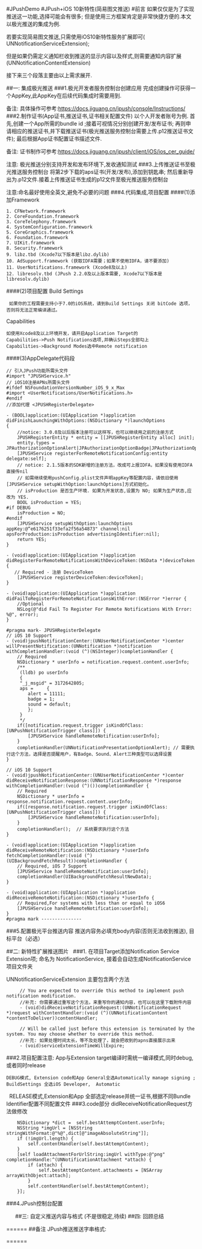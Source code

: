 #JPushDemo 
#JPush+iOS 10新特性(简易图文推送)
#前言
如果仅仅是为了实现推送这一功能,选择可能会有很多; 但是使用三方框架肯定是非常快捷方便的.本文以极光推送的集成为例.

若要实现简易图文推送,只需使用iOS10新特性服务扩展即可( UNNotificationServiceExtension);

但是如果仍需定义通知栏收到推送的显示内容以及样式,则需要通知内容扩展(UNNotificationContentExtension)

接下来三个段落主要由以上需求展开.

##一: 集成极光推送
###1.极光开发者服务控制台创建应用
完成创建操作可获得一个AppKey,此AppKey在后续代码集成时需要用到.

备注: 具体操作可参考:https://docs.jiguang.cn/jpush/console/Instructions/
###2.制作证书(App证书,推送证书,证书相关配置文件)
以个人开发者账号为例. 首先,创建一个App所需的bundle id ;接着可视情况分别创建开发/发布证书;  再则申请相应的推送证书,并下载推送证书(极光推送服务控制台需要上传.p12推送证书文件); 最后根据App证书配置证书描述文件.

备注: 证书制作可参考:https://docs.jiguang.cn/jpush/client/iOS/ios_cer_guide/

注意: 极光推送分别支持开发和发布环境下,发收通知测试
###3.上传推送证书至极光推送服务控制台
将第2步下载的aps证书(开发/发布),添加到钥匙串; 然后重新导出为.p12文件.接着上传推送证书生成的p12文件至极光推送服务控制台

注意:命名最好使用全英文,避免不必要的问题
###4.代码集成,项目配置
####(1)添加Framework
```obj-c
1. CFNetwork.framework
2. CoreFoundation.framework
3. CoreTelephony.framework
4. SystemConfiguration.framework
5. CoreGraphics.framework
6. Foundation.framework
7. UIKit.framework
8. Security.framework
9. libz.tbd (Xcode7以下版本是libz.dylib)
10. AdSupport.framework (获取IDFA需要；如果不使用IDFA，请不要添加)
11. UserNotifications.framework (Xcode8及以上)
12. libresolv.tbd (JPush 2.2.0及以上版本需要, Xcode7以下版本是libresolv.dylib)
```
####(2)项目配置
Build Settings

     如果你的工程需要支持小于7.0的iOS系统，请到Build Settings 关闭 bitCode 选项，否则将无法正常编译通过。
Capabilities

    如使用Xcode8及以上环境开发，请开启Application Target的
    Capabilities->Push Notifications选项,并确认Steps全部勾上
    Capabilities->Background Modes选中Remote notification

####(3)AppDelegate代码段
```obj-c
// 引入JPush功能所需头文件
#import "JPUSHService.h"
// iOS10注册APNs所需头文件
#ifdef NSFoundationVersionNumber_iOS_9_x_Max
#import <UserNotifications/UserNotifications.h>
#endif
//添加代理 <JPUSHRegisterDelegate>

- (BOOL)application:(UIApplication *)application didFinishLaunchingWithOptions:(NSDictionary *)launchOptions 
{
    //notice: 3.0.0及以后版本注册可以这样写，也可以继续用之前的注册方式
    JPUSHRegisterEntity * entity = [[JPUSHRegisterEntity alloc] init];
    entity.types = JPAuthorizationOptionAlert|JPAuthorizationOptionBadge|JPAuthorizationOptionSound;
    [JPUSHService registerForRemoteNotificationConfig:entity delegate:self];
    // notice: 2.1.5版本的SDK新增的注册方法，改成可上报IDFA，如果没有使用IDFA直接传nil
    // 如需继续使用pushConfig.plist文件声明appKey等配置内容，请依旧使用[JPUSHService setupWithOption:launchOptions]方式初始化。
    // isProduction 是否生产环境. 如果为开发状态,设置为 NO; 如果为生产状态,应改为 YES.
    BOOL isProduction = YES;
#if DEBUG
    isProduction = NO;
#endif
    [JPUSHService setupWithOption:launchOptions appKey:@“e6176251f33efa2f56a54873" channel:nil apsForProduction:isProduction advertisingIdentifier:nil];
    return YES;
}

- (void)application:(UIApplication *)application
didRegisterForRemoteNotificationsWithDeviceToken:(NSData *)deviceToken {
   // Required - 注册 DeviceToken
    [JPUSHService registerDeviceToken:deviceToken];
}

- (void)application:(UIApplication *)application didFailToRegisterForRemoteNotificationsWithError:(NSError *)error {
    //Optional
    NSLog(@"did Fail To Register For Remote Notifications With Error: %@", error);
}

#pragma mark- JPUSHRegisterDelegate
// iOS 10 Support
- (void)jpushNotificationCenter:(UNUserNotificationCenter *)center willPresentNotification:(UNNotification *)notification withCompletionHandler:(void (^)(NSInteger))completionHandler {
    // Required
    NSDictionary * userInfo = notification.request.content.userInfo;
    /**
     (lldb) po userInfo
     {
     "_j_msgid" = 3172642805;
     aps =     {
        alert = 11111;
        badge = 1;
        sound = default;
        };
     }
     */
    if([notification.request.trigger isKindOfClass:[UNPushNotificationTrigger class]]) {
        [JPUSHService handleRemoteNotification:userInfo];
    }
    completionHandler(UNNotificationPresentationOptionAlert); // 需要执行这个方法，选择是否提醒用户，有Badge、Sound、Alert三种类型可以选择设置
}

// iOS 10 Support
- (void)jpushNotificationCenter:(UNUserNotificationCenter *)center didReceiveNotificationResponse:(UNNotificationResponse *)response withCompletionHandler:(void (^)())completionHandler {
    // Required
    NSDictionary * userInfo = response.notification.request.content.userInfo;
    if([response.notification.request.trigger isKindOfClass:[UNPushNotificationTrigger class]]) {
        [JPUSHService handleRemoteNotification:userInfo];
    }
    completionHandler();  // 系统要求执行这个方法
}

- (void)application:(UIApplication *)application didReceiveRemoteNotification:(NSDictionary *)userInfo fetchCompletionHandler:(void (^)(UIBackgroundFetchResult))completionHandler {
    // Required, iOS 7 Support
    [JPUSHService handleRemoteNotification:userInfo];
    completionHandler(UIBackgroundFetchResultNewData);
}

- (void)application:(UIApplication *)application didReceiveRemoteNotification:(NSDictionary *)userInfo {
    // Required,For systems with less than or equal to iOS6
    [JPUSHService handleRemoteNotification:userInfo];
}
#pragma mark ---------------
```

###5.配置极光平台推送内容
推送内容务必填充body内容(否则无法收到推送), 目标平台（必选）

##二: 新特性扩展推送图片  
###1. 在项目Target添加Notification Service Extension项; 命名为 NotificationService,
接着会自动生成NotificationService项目文件夹

UNNotificationServiceExtension 主要包含两个方法
```obj-c
     // You are expected to override this method to implement push notification modification.
     //补充: 你需要通过重写这个方法，来重写你的通知内容，也可以在这里下载附件内容
     - (void)didReceiveNotificationRequest:(UNNotificationRequest *)request withContentHandler:(void (^)(UNNotificationContent *contentToDeliver))contentHandler;

     // Will be called just before this extension is terminated by the system. You may choose whether to override this method.
     //补充: 如果处理时间太长，等不及处理了，就会把收到的apns直接展示出来
     - (void)serviceExtensionTimeWillExpire;
```
###2.项目配置注意:
App与Extension target编译时需统一编译模式,同时debug,或者同时release

    DEBUG模式, Extension code和App General全选Automatically manage signing ;  BuildSettings 全选iOS Developer,  Automatic
    RELEASE模式,Extension和App 全部选定release并统一证书,根据不同Bundle Identifier配置不同配置文件
###3.code部分
didReceiveNotificationRequest方法做修改
```obj-c
    NSDictionary *dict =  self.bestAttemptContent.userInfo;
    NSString *imgUrl = [NSString stringWithFormat:@"%@",dict[@"imageAbsoluteString"]];
    if (!imgUrl.length) {
        self.contentHandler(self.bestAttemptContent);
    }
    [self loadAttachmentForUrlString:imgUrl withType:@"png" completionHandle:^(UNNotificationAttachment *attach) {
        if (attach) {
            self.bestAttemptContent.attachments = [NSArray arrayWithObject:attach];
        }
        self.contentHandler(self.bestAttemptContent);
    }];
```
###4.JPush控制台配置 

      
##三: 自定义推送内容与格式 (不是很稳定,待续)
##四: 回顾总结





======
##备注
JPush推送推送字串格式:

======
